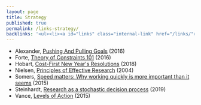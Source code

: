 ```yaml
---
layout: page
title: Strategy
published: true
permalink: /links-strategy/
backlinks: '<ul><li><a id="links" class="internal-link" href="/links/">Links</a></li></ul>'
---
```


* Alexander, [Pushing And Pulling Goals](https://slatestarcodex.com/2016/07/18/pushing-and-pulling-goals/) (2016)
* Forte, [Theory of Constraints 101](https://fortelabs.co/blog/theory-of-constraints-101-table-of-contents/) (2016)
* Hobart, [Cost-First New Year's Resolutions](https://medium.com/@byrnehobart/cost-first-new-years-resolutions-6bb30393201d) (2018)
* Nielsen, [Principles of Effective Research](http://michaelnielsen.org/blog/principles-of-effective-research/) (2004)
* Somers, [Speed matters: Why working quickly is more important than it seems](https://jsomers.net/blog/speed-matters) (2015)
* Steinhardt, [Research as a stochastic decision process](https://cs.stanford.edu/~jsteinhardt/ResearchasaStochasticDecisionProcess.html) (2019)
* Vance, [Levels of Action](https://www.lesswrong.com/posts/guDcrPqLsnhEjrPZj/levels-of-action) (2015)
